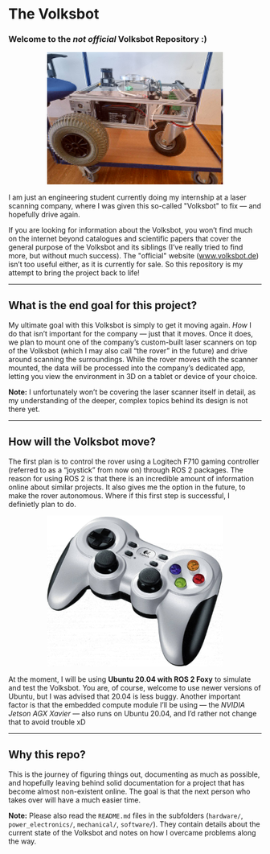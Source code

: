 # The Volksbot

### Welcome to the *not official* Volksbot Repository :)

<p align="center">
  <img src="images/chassis-side-view.jpg" alt="Volksbot Side" width="350"/>
</p>

I am just an engineering student currently doing my internship at a laser scanning company, where I was given this so-called "Volksbot" to fix — and hopefully drive again.

If you are looking for information about the Volksbot, you won’t find much on the internet beyond catalogues and scientific papers that cover the general purpose of the Volksbot and its siblings (I’ve really tried to find more, but without much success). The "official" website (www.volksbot.de) isn’t too useful either, as it is currently for sale. So this repository is my attempt to bring the project back to life!

---

## What is the end goal for this project?

My ultimate goal with this Volksbot is simply to get it moving again. *How* I do that isn’t important for the company — just that it moves. Once it does, we plan to mount one of the company’s custom-built laser scanners on top of the Volksbot (which I may also call “the rover” in the future) and drive around scanning the surroundings. While the rover moves with the scanner mounted, the data will be processed into the company’s dedicated app, letting you view the environment in 3D on a tablet or device of your choice.

**Note:** I unfortunately won’t be covering the laser scanner itself in detail, as my understanding of the deeper, complex topics behind its design is not there yet.

---

## How will the Volksbot move?

The first plan is to control the rover using a Logitech F710 gaming controller (referred to as a “joystick” from now on) through ROS 2 packages. The reason for using ROS 2 is that there is an incredible amount of information online about similar projects. It also gives me the option in the future, to make the rover autonomous. Where if this first step is successful, I definietly plan to do.

<p align="center">
  <img src="images/Logitech.jpg" alt="Logitech Game Controller" width="350"/>
</p>

At the moment, I will be using **Ubuntu 20.04 with ROS 2 Foxy** to simulate and test the Volksbot. You are, of course, welcome to use newer versions of Ubuntu, but I was advised that 20.04 is less buggy. Another important factor is that the embedded compute module I’ll be using — the *NVIDIA Jetson AGX Xavier* — also runs on Ubuntu 20.04, and I’d rather not change that to avoid trouble xD

---

## Why this repo?

This is the journey of figuring things out, documenting as much as possible, and hopefully leaving behind solid documentation for a project that has become almost non-existent online. The goal is that the next person who takes over will have a much easier time.

**Note:** Please also read the `README.md` files in the subfolders (`hardware/`, `power_electronics/`, `mechanical/`, `software/`). They contain details about the current state of the Volksbot and notes on how I overcame problems along the way.
